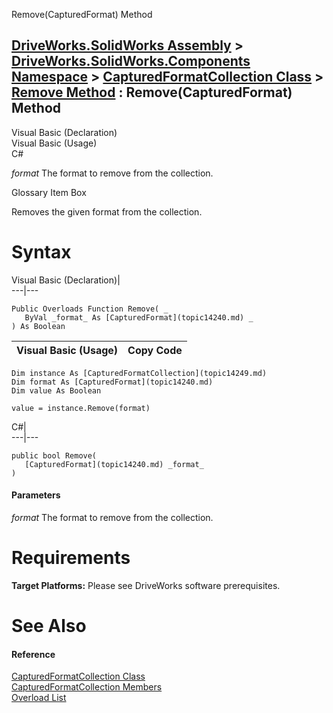 Remove(CapturedFormat) Method   
  
[DriveWorks.SolidWorks Assembly](topic13342.md) > [DriveWorks.SolidWorks.Components Namespace](topic13925.md) > [CapturedFormatCollection Class](topic14249.md) > [Remove Method](topic14260.md) : Remove(CapturedFormat) Method  
---  
  
Visual Basic (Declaration)    
Visual Basic (Usage)    
C# 

_format_
    The format to remove from the collection.

Glossary Item Box

Removes the given format from the collection. 

# Syntax

Visual Basic (Declaration)|   
---|---  
      
    
    Public Overloads Function Remove( _
       ByVal _format_ As [CapturedFormat](topic14240.md) _
    ) As Boolean  
  
Visual Basic (Usage)| Copy Code  
---|---  
      
    
    Dim instance As [CapturedFormatCollection](topic14249.md)
    Dim format As [CapturedFormat](topic14240.md)
    Dim value As Boolean
     
    value = instance.Remove(format)  
  
C#|   
---|---  
      
    
    public bool Remove( 
       [CapturedFormat](topic14240.md) _format_
    )  
  
#### Parameters

 _format_
    The format to remove from the collection.

# Requirements

**Target Platforms:** Please see DriveWorks software prerequisites.

# See Also

#### Reference

[CapturedFormatCollection Class](topic14249.md)   
[CapturedFormatCollection Members](topic14250.md)   
[Overload List](topic14260.md)


